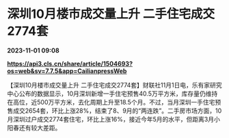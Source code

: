 # 深圳10月楼市成交量上升 二手住宅成交2774套

**2023-11-01 09:08**

**https://api3.cls.cn/share/article/1504693?os=web&sv=7.7.5&app=CailianpressWeb**

【深圳10月楼市成交量上升 二手住宅成交2774套】财联社11月1日电，乐有家研究中心公布的数据显示，10月深圳新增一手住宅预售40.5万平方米，库存量仍维持在高位，近500万平方米，去化周期上升至18.5个月。不过，当月深圳一手住宅预售成交2654套，环比上涨28%，结束了8、9月的“两连跌”。二手房市场方面，10月深圳过户成交2774套住宅，环比上涨16%，接近今年5月的水平，但距离3月小阳春还有较大差距。